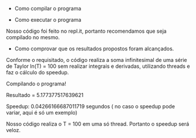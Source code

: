 - Como compilar o programa 

- Como executar o programa 

Nosso código foi feito no repl.it, portanto recomendamos que seja compilado no mesmo. 

- Como comprovar que os resultados propostos foram alcançados.

Conforme o requisitado, o código realiza a soma infinitesimal de uma série de Taylor ln(T) = 100 sem realizar integrais e derivadas, utilizando threads e faz o cálculo do speedup. 

Compilando o programa! 

Resultado =  5.177377517639621 

Speedup:  0.04266166687011719 segundos ( no caso o speedup pode variar, aqui é só um exemplo) 

Nosso código realiza o T = 100 em uma só thread. Portanto o speedup será veloz.
